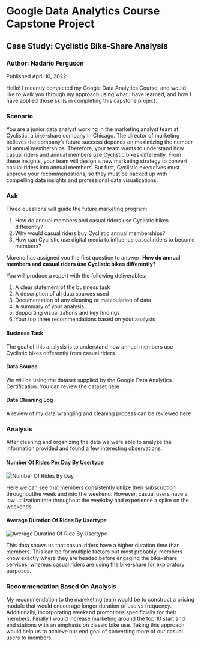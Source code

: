 # Google Data Analytics Course Capstone Project

## Case Study: Cyclistic Bike-Share Analysis

### Author: Nadario Ferguson

Published April 10, 2022

Hello! I recently completed my Google Data Analytics Course, and would like to walk you through my approach using what I have learned, and how I have applied those skills in completing this capstone project.

### Scenario 

You are a junior data analyst working in the marketing analyst team at Cyclistic, a bike-share company in Chicago. The director of marketing believes the company’s future success depends on maximizing the number of annual memberships. Therefore, your team wants to understand how casual riders and annual members use Cyclistic bikes differently. From these insights, your team will design a new marketing strategy to convert casual riders into annual members. But first, Cyclistic executives must approve your recommendations, so they must be backed up with compelling data insights and professional data visualizations. 

### Ask 

Three questions will guide the future marketing program: 

   1. How do annual members and casual riders use Cyclistic bikes differently? 
   2. Why would casual riders buy Cyclistic annual memberships? 
   3. How can Cyclistic use digital media to influence casual riders to become members? 

Moreno has assigned you the first question to answer: **How do annual members and casual riders use Cyclistic bikes differently?**

You will produce a report with the following deliverables: 

  1. A clear statement of the business task 
  2. A description of all data sources used 
  3. Documentation of any cleaning or manipulation of data 
  4. A summary of your analysis 
  5. Supporting visualizations and key findings 
  6. Your top three recommendations based on your analysis 


#### Business Task

The goal of this analysis is to understand how annual members use Cyclistic bikes differently from casual riders


#### Data Source

We will be using the dataset supplied by the Google Data Analytics Certification. You can review the dataset [here](https://divvy-tripdata.s3.amazonaws.com/index.html)


#### Data Cleaning Log

A review of my data wrangling and cleaning process can be reviewed here

### Analysis

After cleaning and organizing the data we were able to analyze the information provided and found a few interesting observations.

#### Number Of Rides Per Day By Usertype
![Number Of Rides By Day](https://user-images.githubusercontent.com/63158066/162768505-2cc78e9c-135b-4748-9e3e-c8a17513db3a.png)


Here we can see that members consistently utilize their subscription throughoutthe week and into the weekend. However, casual users have a low utilization rate throughout the weekday and experience a spike on the weekends.


#### Average Duration Of Rides By Usertype
![Average Duratino Of Ride By Usertype](https://user-images.githubusercontent.com/63158066/162768545-0799100c-178e-4a29-9eba-09dff41ab557.png)

This data shows us that casual riders have a higher duration time than members. This can be for multiple factors but most probably, members know exactly where they are headed before engaging the bike-share services, whereas casual riders are using the bike-share for exploratory purposes.

### Recommendation Based On Analysis

My recommendation to the mareketing team would be to construct a pricing module that would encourage longer duration of use vs frequency. Additionally, incorporating weekend promotions specificially for their members. Finally I would increase marketing around the top 10 start and end stations with an emphasis on classic bike use. Taking this approach would help us to achieve our end goal of converting more of our casual users to members.















